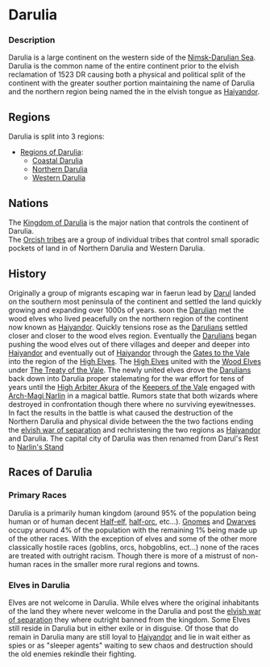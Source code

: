 # Darulia
### Description
Darulia is a large continent on the western side of the [Nimsk-Darulian Sea](/TODO.md).
Darulia is the common name of the entire continent prior to the elvish reclamation of 1523 DR causing both a physical 
and political split of the continent with the greater souther portion maintaining the name of Darulia and the northern 
region being named the in the elvish tongue as [Haiyandor](/TODO.md). 
## Regions
Darulia is split into 3 regions:
- [Regions of Darulia](/World/Continents/Darulia/Regions%20of%20Darulia/RegionsOfDarulia.md):
  - [Coastal Darulia](/World/Continents/Darulia/Regions%20of%20Darulia/Coastal%20Darulia/CoastalDarulia.md)
  - [Northern Darulia](/World/Continents/Darulia/Regions%20of%20Darulia/Northern%20Darulia/NorthernDarulia.md)
  - [Western Darulia](/World/Continents/Darulia/Regions%20of%20Darulia/Western%20Darulia/WesternDarulia.md)

## Nations
The [Kingdom of Darulia](/TODO.md) is the major nation that controls the continent of Darulia.  
The [Orcish tribes](/TODO.md) are a group of individual tribes that control small sporadic pockets of land in of Northern Darulia and Western Darulia. 
## History

Originally a group of migrants escaping war in faerun lead by [Darul](/TODO.md) landed on the southern most peninsula of the continent and settled the land quickly growing and expanding over 1000s of years. soon the [Darulian](/TODO.md) met the wood elves who lived peacefully on the northern region of the continent now known as [Haiyandor](/TODO.md). Quickly tensions rose as the [Darulians](/TODO.md) settled closer and closer to the wood elves region. Eventually the [Darulians](/TODO.md) began pushing the wood elves out of there villages and deeper and deeper into [Haiyandor](/TODO.md) and eventually out of [Haiyandor](/TODO.md) through the [Gates to the Vale](/TODO.md) into the region of the [High Elves](#here). The [High Elves](/TODO.md) united with the [Wood Elves](/TODO.md) under [The Treaty of the Vale](/TODO.md). The newly united elves drove the [Darulians](/TODO.md) back down into Darulia proper stalemating for the war effort for tens of years until the [High Arbiter Akura](/TODO.md) of the [Keepers of the Vale](/TODO.md) engaged with [Arch-Magi Narlin](/TODO.md) in a magical battle. Rumors state that both wizards where destroyed in confrontation though there where no surviving eyewitnesses. In fact the results in the battle is what caused the destruction of the Northern Darulia and physical divide between the the two factions ending the [elvish war of separation](/TODO.md) and rechristening the two regions as [Haiyandor](/TODO.md) and Darulia. The capital city of Darulia was then renamed from Darul's Rest to [Narlin's Stand](/TODO.md)


## Races of Darulia
### Primary Races
Darulia is a primarily human kingdom (around 95% of the population being human or of human decent [Half-elf](https://www.dndbeyond.com/races/20-half-elf), [half-orc](https://www.dndbeyond.com/races/2-half-orc), etc...). 
[Gnomes](https://www.dndbeyond.com/races/18-gnome) and [Dwarves](https://www.dndbeyond.com/races/13-dwarf) occupy around 4% of the population with the remaining 1% being made up of the other races. With the exception of elves and some of the other more classically hostile races (goblins, orcs, hobgoblins, ect...) none of the races are treated with outright racism. Though there is more of a mistrust of non-human races in the smaller more rural regions and towns.

### Elves in Darulia
Elves are not welcome in Darulia. While elves where the original inhabitants of the land they where never welcome in the Darulia and post the [elvish war of separation](/TODO.md) they where outright banned from the kingdom. Some Elves still reside in Darulia but in either exile or in disguise. Of those that do remain in Darulia many are still loyal to [Haiyandor](/TODO.md) and lie in wait either as spies or as "sleeper agents" waiting to sew chaos and destruction should the old enemies rekindle their fighting.